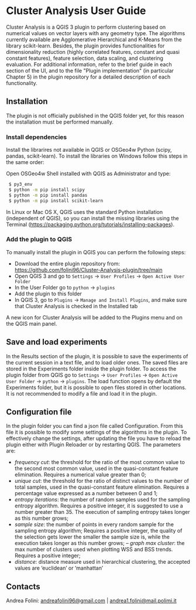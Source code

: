 # Cluster Analysis User Guide

Cluster Analysis is a QGIS 3 plugin to perform clustering based on numerical values on vector layers with any geometry type. 
The algorithms currently available are Agglomerative Hierarchical and K-Means from the library scikit-learn. Besides, the plugin provides functionalities for 
dimensionality reduction (highly correlated features, constant and quasi constant features), feature selection, data scaling, and clustering evaluation.
For additional information, refer to the brief guide in each section of the UI, and to the file "Plugin implementation" (in particular Chapter 5) in the plugin 
repository for a detailed description of each functionality. 

## Installation
The plugin is not officially published in the QGIS folder yet, for this reason the installation must be performed manually.

### Install dependencies

Install the librarires not available in QGIS or OSGeo4w Python (scipy, pandas, scikit-learn). To install the libraries on Windows follow this steps in the same order:

Open OSGeo4w Shell installed with QGIS as Administrator and type:

```sh
 $ py3_env
 $ python -m pip install scipy
 $ python -m pip install pandas
 $ python -m pip install scikit-learn
```
In Linux or Mac OS X, QGIS uses the standard Python installation (independent of QGIS),
so you can install the missing libraries using the Terminal (https://packaging.python.org/tutorials/installing-packages).

### Add the plugin to QGIS

To manually install the plugin in QGIS you can perform the following steps:
- Download the entire plugin repository from: https://github.com/folini96/Cluster-Analysis-plugin/tree/main
- Open QGIS 3 and go to `Settings` -> `User Profiles` -> `Open Active User Folder`
- In the User Folder go to `python` -> `plugins`
- Add the plugin to this folder
- In QGIS 3, go to `Plugins` -> `Manage and Install Plugins`, and make sure that Cluster Analysis is checked in the Installed tab

A new icon for Cluster Analysis will be added to the Plugins menu and on the QGIS main panel.

## Save and load experiments

In the Results section of the plugin, it is possible to save the experiments of the current session in a text file, and to load older ones. 
The saved files are stored in the Experiments folder inside the plugin folder. To access the plugin folder from QGIS go to `Settings` -> `User Profiles` -> `Open Active
User Folder` -> `python` -> `plugins`. The load function opens by default the Experiments folder, but it is possible to open files stored in other locations.
It is not recommended to modify a file and load it in the plugin.

## Configuration file

In the plugin folder you can find a json file called Configuration. From this file it is possible to modify
some settings of the algorithms in the plugin. To effectively change the settings, after updating the
file you have to reload the plugin either with Plugin Reloader or by restarting QGIS. The parameters
are:
- *frequency cut*: the threshold for the ratio of the most common value to the second most common value, used in the quasi-constant feature elimination. Requires a numerical value greater than 0;
- *unique cut*: the threshold for the ratio of distinct values to the number of total samples, used in the quasi-constant feature elimination. 
Requires a percentage value expressed as a number between 0 and 1;
- *entropy iterations*: the number of random samples used for the sampling entropy algorithm. Requires a positive integer, it is suggested to use a number greater than 35. 
The execution of sampling entropy takes longer as this number grows;
- *sample size*: the number of points in every random sample for the sampling entropy algorithm; Requires a positive integer, the quality of the selection gets lower the smaller 
the sample size is, while the execution takes longer as this number grows;
– *graph max cluster*: the max number of clusters used when plotting WSS and BSS trends. Requires a positive integer;
- *distance*: distance measure used in hierarchical clustering, the accepted values are ‘euclidean’ or ‘manhattan’

## Contacts
Andrea Folini: andreafolini96@gmail.com | 
andrea1.folini@mail.polimi.it
